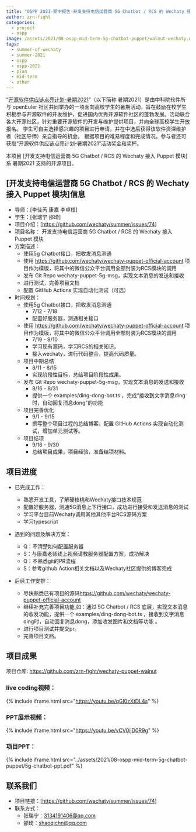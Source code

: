 ```yaml
---
title: "OSPP 2021-期中报告-开发支持电信运营商 5G Chatbot / RCS 的 Wechaty 接入 Puppet 模块"
author: zrn-fight
categories:
  - project
  - ospp
image: /assets/2021/08-ospp-mid-term-5g-chatbot-puppet/walnut-wechaty.webp
tags:
  - summer-of-wechaty
  - summer-2021
  - ospp
  - ospp-2021
  - plan
  - mid-term
  - other
---
```


“[开源软件供应链点亮计划-暑期2021](https://summer.iscas.ac.cn)”（以下简称 暑期2021）是由中科院软件所与 openEuler 社区共同举办的一项面向高校学生的暑期活动。旨在鼓励在校学生积极参与开源软件的开发维护，促进国内优秀开源软件社区的蓬勃发展。活动联合各大开源社区，针对重要开源软件的开发与维护提供项目，并向全球高校学生开放报名。 学生可自主选择感兴趣的项目进行申请，并在中选后获得该软件资深维护者（社区导师）亲自指导的机会。 根据项目的难易程度和完成情况，参与者还可获取“开源软件供应链点亮计划-暑期2021”活动奖金和奖杯。

本项目 [开发支持电信运营商 5G Chatbot / RCS 的 Wechaty 接入 Puppet 模块] 系 暑期2021 支持的开源项目。

## [开发支持电信运营商 5G Chatbot / RCS 的 Wechaty 接入 Puppet 模块]信息

- 导师：[李佳芮  康嘉  李卓桓]  
- 学生：[张瑞宁  邵琦]  
- 项目介绍：[https://github.com/wechaty/summer/issues/74]  
- 项目名称：  开发支持电信运营商 5G Chatbot / RCS 的 Wechaty 接入 Puppet 模块
- 方案描述：
  - 使用5g Chatbot接口，把收发消息测通
  - 使用 <https://github.com/wechaty/wechaty-puppet-official-account> 项目作为模版，将其中的微信公众平台调用全部封装为RCS模块的调用
  - 发布 Git Repo wechaty-puppet-5g-msg，实现文本消息的发送和接收
  - 进行测试，完善项目文档
  - 配置 GitHub Actions 实现自动化测试（可选）
- 时间规划：  
  - 使用5g Chatbot接口，把收发消息测通
    - 7/12 - 7/18
    - 配置好服务器，测通相关接口
  - 使用 <https://github.com/wechaty/wechaty-puppet-official-account> 项目作为模版，将其中的微信公众平台调用全部封装为RCS模块的调用
    - 7/19 - 8/10
    - 学习现有源码，学习RCS的相关知识。
    - 接入wechaty，进行代码整合，提高代码质量。
  - 项目中期总结
    - 8/11 - 8/15
    - 实现阶段性目标，总结项目阶段性成果。
  - 发布 Git Repo wechaty-puppet-5g-msg，实现文本消息的发送和接收
    - 8/16 - 8/31
    - 提供一个 examples/ding-dong-bot.ts ，完成“接收到文字消息ding时，自动回复消息dong"的功能
  - 项目完善优化
    - 9/1 - 9/15
    - 撰写整个项目过程的总结博客。配置 GitHub Actions 实现自动化测试，增加单元测试等。
  - 项目结项
    - 9/16 - 9/30
    - 总结项目成果，项目经验，准备结项材料。

## 项目进度

- 已完成工作：  
  - 熟悉开发工具，了解硬核桃和Wechaty接口技术规范
  - 配置好服务器，测通5G消息上下行接口，成功进行接受和发送消息的测试
  - 学习平台目前Wechaty调用其他其他平台RCS源码方案
  - 学习typescript
  
- 遇到的问题及解决方案：  
  - Q：不清楚如何配置服务器
  - S：与康嘉老师线上视频请教服务器配置方案，成功解决
  - Q：不熟悉git的PR流程
  - S：参考github Action相关文档以及Wechaty社区提供的博客完成

- 后续工作安排：  
  - 尽快熟悉已有项目的源码<https://github.com/wechaty/wechaty-puppet-official-account>
  - 继续补充完善项目功能,如：通过 5G Chatbot / RCS 底层，实现文本消息的收发功能，提供一个 examples/ding-dong-bot.ts ，接收到文字消息ding时，自动回复消息dong，添加收发图片和文档等功能 。
  - 进行项目测试并提交pr。
  - 完善项目文档。

## 项目成果

项目仓库: <https://github.com/zrn-fight/wechaty-puppet-walnut>  

### live coding视频：

{% include iframe.html src="https://youtu.be/qGl0zXtDL4s" %}

### PPT展示视频：

{% include iframe.html src="https://youtu.be/vCV0ijD0R9g" %}

### 项目PPT：

{% include iframe.html src="../assets/2021/08-ospp-mid-term-5g-chatbot-puppet/5g-chatbot-ppt.pdf" %}

## 联系我们

- 项目链接：[https://github.com/wechaty/summer/issues/74]  
- 联系方式：
  - 张瑞宁：3134191406@qq.com
  - 邵琦：shaoqichn@qq.com
